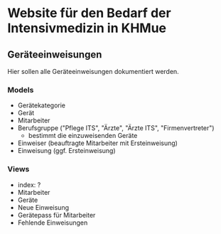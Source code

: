 # Website für den Bedarf der Intensivmedizin in KHMue

## Geräteeinweisungen
Hier sollen alle Geräteeinweisungen dokumentiert werden.

### Models
- Gerätekategorie
- Gerät
- Mitarbeiter
- Berufsgruppe ("Pflege ITS", "Ärzte", "Ärzte ITS", "Firmenvertreter")
	+ bestimmt die einzuweisenden Geräte
- Einweiser (beauftragte Mitarbeiter mit Ersteinweisung)
- Einweisung (ggf. Ersteinweisung)

### Views
- index: ?
- Mitarbeiter
- Geräte
- Neue Einweisung
- Gerätepass für Mitarbeiter
- Fehlende Einweisungen